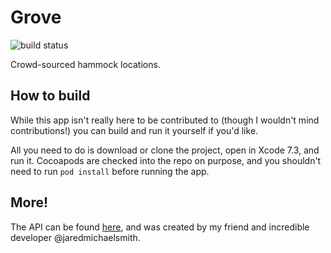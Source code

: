 # Grove 
![build status](https://www.bitrise.io/app/bd8ac8978e1eeb35.svg?token=ZCc9x9S22WpjqNAlc7C9Jg&branch=master)

Crowd-sourced hammock locations.

## How to build

While this app isn't really here to be contributed to (though I wouldn't mind contributions!) you can build and run it yourself if you'd like. 

All you need to do is download or clone the project, open in Xcode 7.3, and run it. Cocoapods are checked into the repo on purpose, and you shouldn't need to run `pod install` before running the app. 

## More!

The API can be found [here](https://github.com/jaredmichaelsmith/grove), and was created by my friend and incredible developer @jaredmichaelsmith.

